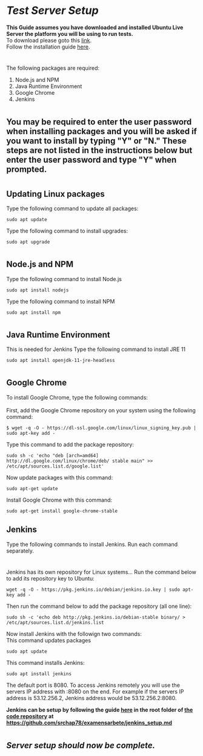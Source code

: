 # _**Test Server Setup**_
****This Guide assumes you have downloaded and installed Ubuntu Live Server the platform you will be using to run tests.****<br>
To download please goto this [link](https://ubuntu.com/download/server). <br>
Follow the installation guide [here](https://ubuntu.com/tutorials/install-ubuntu-server#1-overview).
#
The following packages are required:
1. Node.js and NPM
2. Java Runtime Environment
3. Google Chrome
4. Jenkins
#
## **You may be required to enter the user password when installing packages and you will be asked if you want to install by typing "Y" or "N." These steps are not listed in the instructions below but enter the user password and type "Y" when prompted.**
#
#
## Updating Linux packages
Type the following command to update all packages:
```
sudo apt update
```
Type the following command to install upgrades:
```
sudo apt upgrade
```
#
#
## Node.js and NPM
Type the following command to install Node.js
```
sudo apt install nodejs
```
Type the following command to install NPM
```
sudo apt install npm
```
#
#
## Java Runtime Environment
This is needed for Jenkins
Type the following command to install JRE 11
```
sudo apt install openjdk-11-jre-headless 
```
#
#
## Google Chrome
To install Google Chrome, type the following commands:<br><br>
First, add the Google Chrome repository on your system using the following command: 

```
$ wget -q -O - https://dl-ssl.google.com/linux/linux_signing_key.pub | sudo apt-key add - 
```
Type this command to add the package repository: 
```
sudo sh -c 'echo "deb [arch=amd64] http://dl.google.com/linux/chrome/deb/ stable main" >> /etc/apt/sources.list.d/google.list'
```
Now update packages with this command:
```
sudo apt-get update

```
Install Google Chrome with this command:
```
sudo apt-get install google-chrome-stable
```
## Jenkins
Type the following commands to install Jenkins. Run each command separately.
#
Jenkins has its own repository for Linux systems… Run the command below to add its repository key to Ubuntu:
```
wget -q -O - https://pkg.jenkins.io/debian/jenkins.io.key | sudo apt-key add -

```
Then run the command below to add the package repository (all one line):
```
sudo sh -c 'echo deb http://pkg.jenkins.io/debian-stable binary/ > /etc/apt/sources.list.d/jenkins.list

```
Now install Jenkins with the followign two commands:<br>
This command updates packages
```
sudo apt update

```
This command installs Jenkins:
```
sudo apt install jenkins
```
The default port is 8080. To access Jenkins remotely you will use the servers IP address with :8080 on the end. For example if the servers IP address is 53.12.256.2, Jenkins address would be 53.12.256.2:8080.

**Jenkins can be setup by following the guide [here](https://github.com/srchap78/examensarbete/jenkins_setup.md) in the root folder of [the code repository](https://github.com/srchap78/examensarbete) at https://github.com/srchap78/examensarbete/jenkins_setup.md**
#
#
## _**Server setup should now be complete.**_